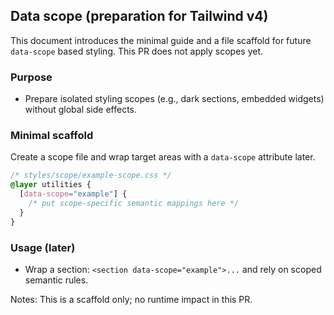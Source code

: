 ## Data scope (preparation for Tailwind v4)

This document introduces the minimal guide and a file scaffold for future `data-scope` based styling. This PR does not apply scopes yet.

### Purpose
- Prepare isolated styling scopes (e.g., dark sections, embedded widgets) without global side effects.

### Minimal scaffold
Create a scope file and wrap target areas with a `data-scope` attribute later.

```css
/* styles/scope/example-scope.css */
@layer utilities {
  [data-scope="example"] {
    /* put scope-specific semantic mappings here */
  }
}
```

### Usage (later)
- Wrap a section: `<section data-scope="example">...` and rely on scoped semantic rules.

Notes: This is a scaffold only; no runtime impact in this PR.

